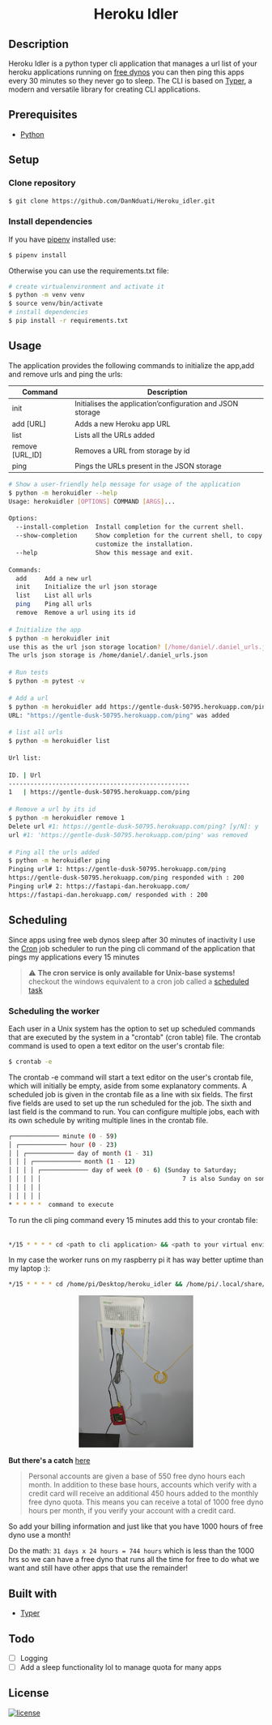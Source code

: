 <h1 align="center"><b>Heroku Idler</b></h1>

## <b>Description</b>

Heroku Idler is a python typer cli application that manages a url list of your heroku applications running on [free dynos](https://devcenter.heroku.com/articles/free-dyno-hours) you can then ping this apps every 30 minutes so they never go to sleep. The CLI is based on [Typer](https://typer.tiangolo.com/), a modern and versatile library for creating CLI applications.

## <b>Prerequisites</b>
- [Python](https://www.python.org/downloads/)

## <b>Setup</b>
### <b>Clone repository</b>
```bash
$ git clone https://github.com/DanNduati/Heroku_idler.git
```
### <b>Install dependencies</b>
If you have [pipenv](https://pipenv.pypa.io/) installed use:
```bash
$ pipenv install
```
Otherwise you can use the requirements.txt file:
```bash
# create virtualenvironment and activate it
$ python -m venv venv
$ source venv/bin/activate
# install dependencies
$ pip install -r requirements.txt
```
## <b>Usage</b>
The application provides the following commands to initialize the app,add and remove urls and ping the urls:

| <b>Command</b>             	| <b>Description</b>                                         	|
|----------------------------	|------------------------------------------------------------	|
| init                       	| Initialises the application’configuration and JSON storage 	|
| add [URL] 	                | Adds a new Heroku app URL                                  	|
| list                       	| Lists all the URLs added                                   	|
| remove [URL_ID]            	| Removes a URL from storage by id                           	|
| ping                       	| Pings the URLs present in the JSON storage                 	|


```bash
# Show a user-friendly help message for usage of the application
$ python -m herokuidler --help
Usage: herokuidler [OPTIONS] COMMAND [ARGS]...

Options:
  --install-completion  Install completion for the current shell.
  --show-completion     Show completion for the current shell, to copy it or
                        customize the installation.
  --help                Show this message and exit.

Commands:
  add     Add a new url
  init    Initialize the url json storage
  list    List all urls
  ping    Ping all urls
  remove  Remove a url using its id

# Initialize the app
$ python -m herokuidler init
use this as the url json storage location? [/home/daniel/.daniel_urls.json]: 
The urls json storage is /home/daniel/.daniel_urls.json

# Run tests
$ python -m pytest -v

# Add a url
$ python -m herokuidler add https://gentle-dusk-50795.herokuapp.com/ping
URL: "https://gentle-dusk-50795.herokuapp.com/ping" was added

# list all urls
$ python -m herokuidler list

Url list:

ID. | Url 
--------------------------------------------------
1   | https://gentle-dusk-50795.herokuapp.com/ping

# Remove a url by its id
$ python -m herokuidler remove 1
Delete url #1: https://gentle-dusk-50795.herokuapp.com/ping? [y/N]: y
url #1: 'https://gentle-dusk-50795.herokuapp.com/ping' was removed

# Ping all the urls added
$ python -m herokuidler ping
Pinging url# 1: https://gentle-dusk-50795.herokuapp.com/ping
https://gentle-dusk-50795.herokuapp.com/ping responded with : 200
Pinging url# 2: https://fastapi-dan.herokuapp.com/
https://fastapi-dan.herokuapp.com/ responded with : 200
```
## <b>Scheduling</b>
Since apps using free web dynos sleep after 30 minutes of inactivity I use the [Cron](https://en.wikipedia.org/wiki/Cron) job scheduler to run the ping cli command of the application that pings my applications every 15 minutes
> :warning: **The cron service is only available for Unix-base systems!** checkout the windows equivalent to a cron job called a [scheduled task](https://active-directory-wp.com/docs/Usage/How_to_add_a_cron_job_on_Windows/Scheduled_tasks_and_cron_jobs_on_Windows/)

### <b>Scheduling the worker</b>
Each user in a Unix system has the option to set up scheduled commands that are executed by the system in a "crontab" (cron table) file. The crontab command is used to open a text editor on the user's crontab file:
```bash
$ crontab -e
```
The crontab -e command will start a text editor on the user's crontab file, which will initially be empty, aside from some explanatory comments. A scheduled job is given in the crontab file as a line with six fields. The first five fields are used to set up the run scheduled for the job. The sixth and last field is the command to run. You can configure multiple jobs, each with its own schedule by writing multiple lines in the crontab file.
```bash
┌───────────── minute (0 - 59)
│ ┌───────────── hour (0 - 23) 
│ │ ┌───────────── day of month (1 - 31)
│ │ │ ┌───────────── month (1 - 12)
│ │ │ │ ┌───────────── day of week (0 - 6) (Sunday to Saturday;
│ │ │ │ │                                       7 is also Sunday on some systems)
│ │ │ │ │
│ │ │ │ │
* * * * *  command to execute
```
To run the cli ping command every 15 minutes add this to your crontab file:
```bash

*/15 * * * * cd <path to cli application> && <path to your virtual environment python executabl> -m herokuidler ping
```
In my case the worker runs on my raspberry pi it has way better uptime than my laptop :):
```bash
*/15 * * * * cd /home/pi/Desktop/heroku_idler && /home/pi/.local/share/virtualenvs/heroku_idler-Y8-KEVQ5/bin/python -m herokuidler ping
```
<p align="center">
<img height="300" src="images/idler_pi.png" alt="pidler" />
</p>

**But there's a catch** [here](https://devcenter.heroku.com/articles/free-dyno-hours)
>Personal accounts are given a base of 550 free dyno hours each month. In addition to these base hours, accounts which verify with a credit card will receive an additional 450 hours added to the monthly free dyno quota. This means you can receive a total of 1000 free dyno hours per month, if you verify your account with a credit card.

So add your billing information and just like that you have 1000 hours of free dyno use a month!

Do the math: `31 days x 24 hours = 744 hours` which is less than the 1000 hrs so we can have a free dyno that runs all the time for free to do what we want and still have other apps that use the remainder!

## <b>Built with</b>
- [Typer](https://typer.tiangolo.com/)

## <b>Todo</b>
- [ ] Logging
- [ ] Add a sleep functionality lol to manage quota for many apps 

## <b>License</b>
[![license](https://img.shields.io/badge/License-Beerware-yellowgreen)](LICENSE)

